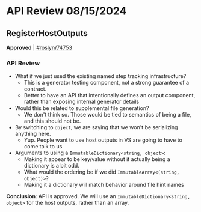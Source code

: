 # API Review 08/15/2024

## RegisterHostOutputs

**Approved** | [#roslyn/74753](https://github.com/dotnet/roslyn/issues/74753#issuecomment-2292218955)

### API Review

* What if we just used the existing named step tracking infrastructure?
    * This is a generator testing component, not a strong guarantee of a contract.
    * Better to have an API that intentionally defines an output component, rather than exposing internal generator details
* Would this be related to supplemental file generation?
    * We don't think so. Those would be tied to semantics of being a file, and this should not be.
* By switching to `object`, we are saying that we won't be serializing anything here.
    * Yup. People want to use host outputs in VS are going to have to come talk to us
* Arguments to using a `ImmutableDictionary<string, object>`:
    * Making it appear to be key/value without it actually being a dictionary is a bit odd.
    * What would the ordering be if we did `ImmutableArray<(string, object)>`?
    * Making it a dictionary will match behavior around file hint names

**Conclusion**: API is approved. We will use an `ImmutableDictionary<string, object>` for the host outputs, rather than an array.

